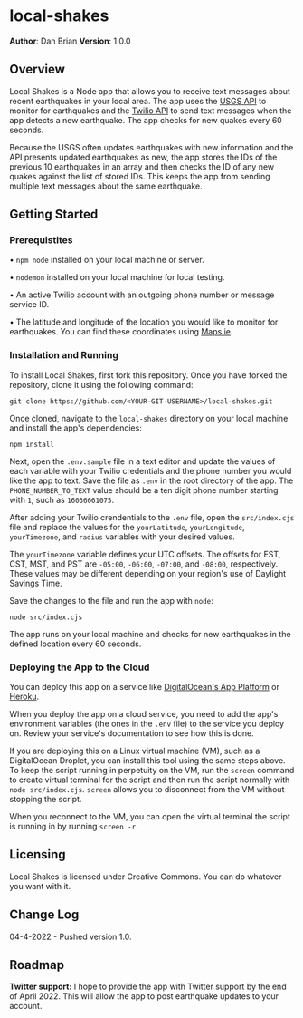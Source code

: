 # local-shakes

**Author**: Dan Brian
**Version**: 1.0.0

## Overview
Local Shakes is a Node app that allows you to receive text messages about recent earthquakes in your local area. The app uses the [USGS API](https://earthquake.usgs.gov/fdsnws/event/1/) to monitor for earthquakes and the [Twilio API](https://www.twilio.com/docs/libraries/node) to send text messages when the app detects a new earthquake. The app checks for new quakes every 60 seconds.

Because the USGS often updates earthquakes with new information and the API presents updated earthquakes as new, the app stores the IDs of the previous 10 earthquakes in an array and then checks the ID of any new quakes against the list of stored IDs. This keeps the app from sending multiple text messages about the same earthquake.

## Getting Started

### Prerequistites
• `npm node` installed on your local machine or server.

• `nodemon` installed on your local machine for local testing.
  
• An active Twilio account with an outgoing phone number or message service ID.

• The latitude and longitude of the location you would like to monitor for earthquakes. You can find these coordinates using [Maps.ie](https://www.maps.ie/coordinates.html).

### Installation and Running

To install Local Shakes, first fork this repository. Once you have forked the repository, clone it using the following command:

```
git clone https://github.com/<YOUR-GIT-USERNAME>/local-shakes.git
```

Once cloned, navigate to the `local-shakes` directory on your local machine and install the app's dependencies:

```
npm install
```

Next, open the `.env.sample` file in a text editor and update the values of each variable with your Twilio credentials and the phone number you would like the app to text. Save the file as `.env` in the root directory of the app. The `PHONE_NUMBER_TO_TEXT` value should be a ten digit phone number starting with `1`, such as `16036661075`.

After adding your Twilio crendentials to the `.env` file, open the `src/index.cjs` file and replace the values for the `yourLatitude`, `yourLongitude`, `yourTimezone`, and `radius` variables with your desired values. 

The `yourTimezone` variable defines your UTC offsets. The offsets for EST, CST, MST, and PST are `-05:00`, `-06:00`, `-07:00`, and `-08:00`, respectively. These values may be different depending on your region's use of Daylight Savings Time.

Save the changes to the file and run the app with `node`:

```
node src/index.cjs
```

The app runs on your local machine and checks for new earthquakes in the defined location every 60 seconds.

### Deploying the App to the Cloud
You can deploy this app on a service like [DigitalOcean's App Platform](https://docs.digitalocean.com/products/app-platform/how-to/create-apps) or [Heroku](https://devcenter.heroku.com/articles/preparing-a-codebase-for-heroku-deployment).

When you deploy the app on a cloud service, you need to add the app's environment variables (the ones in the `.env` file) to the service you deploy on. Review your service's documentation to see how this is done.

If you are deploying this on a Linux virtual machine (VM), such as a DigitalOcean Droplet, you can install this tool using the same steps above. To keep the script running in perpetuity on the VM, run the `screen` command to create virtual terminal for the script and then run the script normally with `node src/index.cjs`. `screen` allows you to disconnect from the VM without stopping the script.

When you reconnect to the VM, you can open the virtual terminal the script is running in by running `screen -r`.

## Licensing
Local Shakes is licensed under Creative Commons. You can do whatever you want with it.

## Change Log
04-4-2022 - Pushed version 1.0.

## Roadmap

**Twitter support:** I hope to provide the app with Twitter support by the end of April 2022. This will allow the app to post earthquake updates to your account.